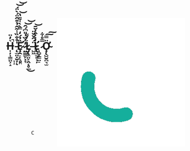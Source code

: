 <div>
  <img width="350" align="right" src="https://github.com/Quinchy/Quinchy/blob/main/QuinchY.gif"/>
  <br>
  <h1 align="center">H̶͎̦͎͇̤͕̝͛̓̈̚ ̵̨̫̤̝̮̦̍̊̐̏̾͂̂̉͒̑̈́̀̈́͝͝ͅȨ̷̛̯̠̙͉̞̏̉́̒̿̀̀͑͌̔͝ ̷̤̳͇̙͓̞̓̓̏͗̎͆́̂͝͝L̷̡̢̼̤̙̭͔̥̲͐̓͌͜ ̶̺͖̈́̑̌̌̈L̵̢̛̠̫͍͕̦̒͐̇̂̇̆̄͝ ̷̣̻̩̳̤̠̿̊͋Ơ̴̧̨̺̮̪͉̫̈̿͠͠</h1>
  <pre>
    I'M
    <br />
    <br />                                  Q
    <br />                                                          U
    <br />                                  I
    <br />                      N
    <br />          C
    <br />                                                      H
  </pre>
</div>
